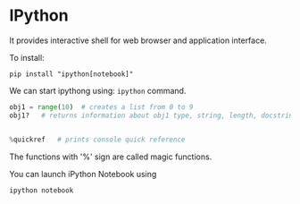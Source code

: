 # IPython

It provides interactive shell for web browser and application interface.

To install:

`pip install "ipython[notebook]"`

We can start ipythong using: `ipython` command.

```python
obj1 = range(10)  # creates a list from 0 to 9
obj1?   # returns information about obj1 type, string, length, docstring etc.


%quickref   # prints console quick reference
```

The functions with '%' sign are called magic functions.

You can launch iPython Notebook using

`ipython notebook`
